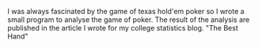 I was always fascinated by the game of texas hold'em poker so I wrote a small program to analyse the game of poker. 
The result of the analysis are published in the article I wrote for my college statistics blog.  "The Best Hand"
